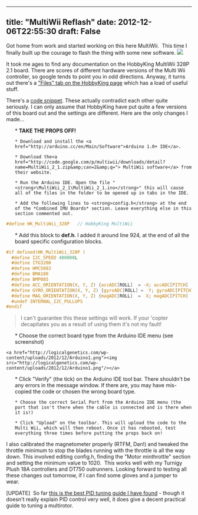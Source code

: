 
---
title: "MultiWii Reflash"
date: 2012-12-06T22:55:30
draft: False
---

Got home from work and started working on this here MultiWii.  This time I finally built up the courage to flash the thing with some new software. <a href="http://logicalgenetics.com/wp-content/uploads/2012/12/MultiWiiInProgress.jpg"><img src="http://logicalgenetics.com/wp-content/uploads/2012/12/MultiWiiInProgress.jpg"/></a>

It took me ages to find any documentation on the HobbyKing MultiWii 328P 2.1 board. There are scores of different hardware versions of the Multi Wii controller, so google tends to point you in odd directions. Anyway, it turns out there's a <a href="http://www.hobbyking.com/hobbyking/store/__27033__MultiWii_328P_Flight_Controller_w_FTDI_DSM2_Port.html">"Files" tab on the HobbyKing page</a> which has a load of useful stuff.

There's a <a href="http://www.hobbyking.com/hobbyking/store/uploads/471221464X331045X6.txt">code snippet</a>. These actually contradict each other quite seriously. I can only assume that HobbyKing have put quite a few versions of this board out and the settings are different. Here are the only changes I made...
<ul>
	* <strong>TAKE THE PROPS OFF!</strong>

	* Download and install the <a href="http://arduino.cc/en/Main/Software">Arduino 1.0+ IDE</a>.

	* Download the<a href="http://code.google.com/p/multiwii/downloads/detail?name=MultiWii_2_1.zip&amp;can=2&amp;q="> MultiWii software</a> from their website.

	* Run the Arduino IDE. Open the file "<strong>\MultiWii_2_1\MultiWii_2_1.ino</strong>" this will cause all of the files in the folder to be opened up in tabs in the IDE.

	* Add the following lines to <strong>config.h</strong> at the end of the *Combined IMU Boards* section. Leave everything else in this section commented out.

</ul>

```C
#define HK_MultiWii_328P   // HobbyKing MultiWii
```

<ul>
	* Add this block to <strong>def.h</strong>. I added it around line 924, at the end of all the board specific configuration blocks.

</ul>

```C
#if defined(HK_MultiWii_328P )
  #define I2C_SPEED 400000L
  #define ITG3200
  #define HMC5883
  #define BMA180
  #define BMP085
  #define ACC_ORIENTATION(X, Y, Z) {accADC[ROLL]  = -X; accADC[PITCH]  = -Y; accADC[YAW]  =  Z;}
  #define GYRO_ORIENTATION(X, Y, Z) {gyroADC[ROLL] =  Y; gyroADC[PITCH] = -X; gyroADC[YAW] = -Z;}
  #define MAG_ORIENTATION(X, Y, Z) {magADC[ROLL]  =  X; magADC[PITCH]  =  Y; magADC[YAW]  = Z;}
  #undef INTERNAL_I2C_PULLUPS
#endif
```

<blockquote>I can't guarantee this these settings will work. If your 'copter decapitates you as a result of using them it's not my fault!</blockquote>
<ul>
	* Choose the correct board type from the Arduino IDE menu (see screenshot)

</ul>

```
<a href="http://logicalgenetics.com/wp-content/uploads/2012/12/Arduino1.png"><img src="http://logicalgenetics.com/wp-content/uploads/2012/12/Arduino1.png"/></a>
```

<ul>
	* Click "Verify" (the tick) on the Arduino IDE tool bar. There shouldn't be any errors in the message window. If there are, you may have mis-copied the code or chosen the wrong board type.

	* Choose the correct Serial Port from the Arduino IDE menu (the port that isn't there when the cable is connected and is there when it is!)

	* Click "Upload" on the toolbar. This will upload the code to the Multi Wii, which will then reboot. Once it has rebooted, test everything three times before putting the props back on!

</ul>
I also calibrated the magnetometer properly (RTFM, Dan!) and tweaked the throttle minimum to stop the blades running with the throttle is all the way down. This involved editing config.h, finding the "Motor minthrottle" section and setting the minimum value to 1020.  This works well with my Turnigy Plush 18A controllers and DT750 outrunners. Looking forward to testing all these changes out tomorrow, if I can find some gloves and a jumper to wear.

[UPDATE]  So far <a href="http://www.rcgroups.com/forums/showthread.php?t=1375728">this is the best PID tuning guide I have found</a> - though it doesn't really explain PID control very well, it does give a decent practical guide to tuning a multirotor.